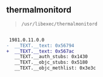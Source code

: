 ## thermalmonitord

> `/usr/libexec/thermalmonitord`

```diff

 1981.0.11.0.0
-  __TEXT.__text: 0x56794
+  __TEXT.__text: 0x567ac
   __TEXT.__auth_stubs: 0x1430
   __TEXT.__objc_stubs: 0x5180
   __TEXT.__objc_methlist: 0x3e3c

```
